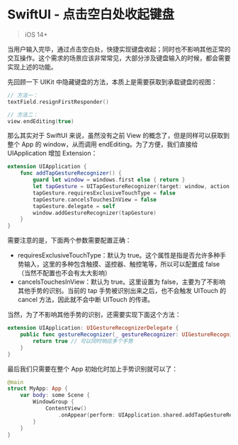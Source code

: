 # SwiftUI - 点击空白处收起键盘

> iOS 14+



当用户输入完毕，通过点击空白处，快捷实现键盘收起；同时也不影响其他正常的交互操作。这个需求的场景应该非常常见，大部分涉及键盘输入的时候，都会需要实现上述的功能。



先回顾一下 UIKit 中隐藏键盘的方法，本质上是需要获取到承载键盘的视图：

```Swift
// 方法一：
textField.resignFirstResponder()

// 方法二：
view.endEditing(true)
```



那么其实对于 SwiftUI 来说，虽然没有之前 View 的概念了，但是同样可以获取到整个 App 的 window，从而调用 endEditing。为了方便，我们直接给 UIApplication 增加 Extension：

```swift
extension UIApplication {
    func addTapGestureRecognizer() {
        guard let window = windows.first else { return }
        let tapGesture = UITapGestureRecognizer(target: window, action: #selector(UIView.endEditing))
        tapGesture.requiresExclusiveTouchType = false
        tapGesture.cancelsTouchesInView = false
        tapGesture.delegate = self
        window.addGestureRecognizer(tapGesture)
    }
}
```



需要注意的是，下面两个参数需要配置正确：

- requiresExclusiveTouchType：默认为 true。这个属性是指是否允许多种手势输入，这里的多种包含触摸、遥控器、触控笔等，所以可以配置成 false（当然不配置也不会有太大影响）
- cancelsTouchesInView：默认为 true。这里设置为 false，主要为了不影响其他手势的识别。当前的 tap 手势被识别出来之后，也不会触发 UITouch 的 cancel 方法，因此就不会中断 UITouch 的传递。



当然，为了不影响其他手势的识别，还需要实现下面这个方法：

```swift
extension UIApplication: UIGestureRecognizerDelegate {
    public func gestureRecognizer(_ gestureRecognizer: UIGestureRecognizer, shouldRecognizeSimultaneouslyWith otherGestureRecognizer: UIGestureRecognizer) -> Bool {
        return true // 可以同时响应多个手势
    }
}
```



最后我们只需要在整个 App 初始化时加上手势识别就可以了：

```swift
@main
struct MyApp: App {
    var body: some Scene {
        WindowGroup {
            ContentView()
                .onAppear(perform: UIApplication.shared.addTapGestureRecognizer)
        }
    }
}
```